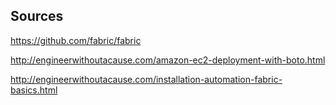 ## Sources

https://github.com/fabric/fabric

http://engineerwithoutacause.com/amazon-ec2-deployment-with-boto.html

http://engineerwithoutacause.com/installation-automation-fabric-basics.html